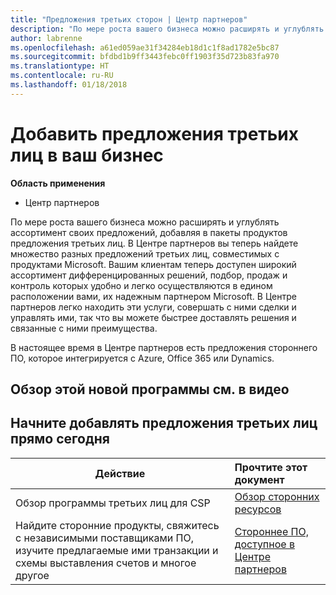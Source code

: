 ```yaml
---
title: "Предложения третьих сторон | Центр партнеров"
description: "По мере роста вашего бизнеса можно расширять и углублять ассортимент своих предложений, добавляя в пакеты продуктов предложения третьих лиц."
author: labrenne
ms.openlocfilehash: a61ed059ae31f34284eb18d1c1f8ad1782e5bc87
ms.sourcegitcommit: bfdbd1b9ff3443febc0ff1903f35d723b83fa970
ms.translationtype: HT
ms.contentlocale: ru-RU
ms.lasthandoff: 01/18/2018
---
```

# <a name="add-third-party-offers-to-your-business"></a>Добавить предложения третьих лиц в ваш бизнес

**Область применения**

- Центр партнеров

По мере роста вашего бизнеса можно расширять и углублять ассортимент своих предложений, добавляя в пакеты продуктов предложения третьих лиц. В Центре партнеров вы теперь найдете множество разных предложений третьих лиц, совместимых с продуктами Microsoft. Вашим клиентам теперь доступен широкий ассортимент дифференцированных решений, подбор, продаж и контроль которых удобно и легко осуществляются в едином расположении вами, их надежным партнером Microsoft. В Центре партнеров легко находить эти услуги, совершать с ними сделки и управлять ими, так что вы можете быстрее доставлять решения и связанные с ними преимущества.

В настоящее время в Центре партнеров есть предложения стороннего ПО, которое интегрируется с Azure, Office 365 или Dynamics.

## <a name="watch-the-video-for-an-overview-to-this-new-program"></a>Обзор этой новой программы см. в видео


## <a name="start-adding-third-party-offers-today"></a>Начните добавлять предложения третьих лиц прямо сегодня

|**Действие**   |**Прочтите этот документ**   |
|------------------|:--------------------|
|Обзор программы третьих лиц для CSP  |[Обзор сторонних ресурсов](https://assets.microsoft.com/ThirdPartyOffers-Overview.pptx)|
|Найдите сторонние продукты, свяжитесь с независимыми поставщиками ПО, изучите предлагаемые ими транзакции и схемы выставления счетов и многое другое| [Стороннее ПО, доступное в Центре партнеров](third-party-help.md) 

